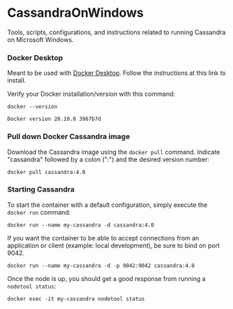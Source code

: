 # CassandraOnWindows
Tools, scripts, configurations, and instructions related to running Cassandra on Microsoft Windows.

### Docker Desktop
Meant to be used with [Docker Desktop](https://www.docker.com/products/docker-desktop).  Follow the instructions at this link to install.

Verify your Docker installation/version with this command:

    docker --version

    Docker version 20.10.8 3967b7d

### Pull down Docker Cassandra image
Download the Cassandra image using the `docker pull` command.  Indicate "cassandra" followed by a colon (":") and the desired version number:

    docker pull cassandra:4.0

### Starting Cassandra
To start the container with a default configuration, simply execute the `docker run` command:

    docker run --name my-cassandra -d cassandra:4.0

If you want the container to be able to accept connections from an application or client (example: local development), be sure to bind on port 9042.

    docker run --name my-cassandra -d -p 9042:9042 cassandra:4.0

Once the node is up, you should get a good response from running a `nodetool status`:

    docker exec -it my-cassandra nodetool status
